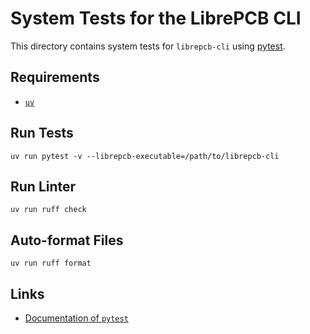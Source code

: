 # System Tests for the LibrePCB CLI

This directory contains system tests for `librepcb-cli` using
[pytest](https://docs.pytest.org).

## Requirements

- [`uv`](https://docs.astral.sh/uv/)

## Run Tests

    uv run pytest -v --librepcb-executable=/path/to/librepcb-cli

## Run Linter

    uv run ruff check

## Auto-format Files

    uv run ruff format

## Links

- [Documentation of `pytest`](https://docs.pytest.org/en/latest/contents.html)
